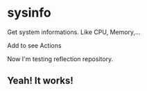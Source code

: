 # sysinfo

Get system informations. Like CPU, Memory,...

Add to see Actions

Now I'm testing reflection repository. 

## Yeah! It works!
